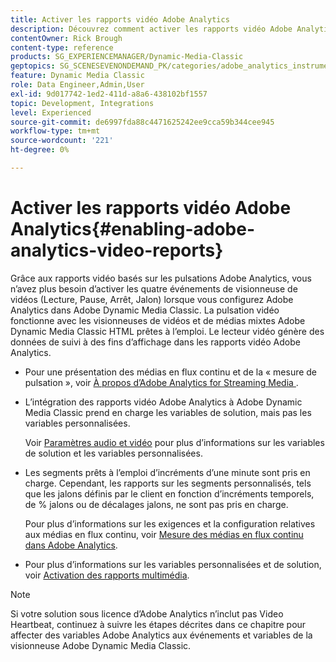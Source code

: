 ```yaml
---
title: Activer les rapports vidéo Adobe Analytics
description: Découvrez comment activer les rapports vidéo Adobe Analytics dans Adobe Dynamic Media Classic.
contentOwner: Rick Brough
content-type: reference
products: SG_EXPERIENCEMANAGER/Dynamic-Media-Classic
geptopics: SG_SCENESEVENONDEMAND_PK/categories/adobe_analytics_instrumentation_kit
feature: Dynamic Media Classic
role: Data Engineer,Admin,User
exl-id: 9d017742-1ed2-411d-a8a6-438102bf1557
topic: Development, Integrations
level: Experienced
source-git-commit: de6997fda88c4471625242ee9cca59b344cee945
workflow-type: tm+mt
source-wordcount: '221'
ht-degree: 0%

---
```


# Activer les rapports vidéo Adobe Analytics{#enabling-adobe-analytics-video-reports}

Grâce aux rapports vidéo basés sur les pulsations Adobe Analytics, vous n’avez plus besoin d’activer les quatre événements de visionneuse de vidéos (Lecture, Pause, Arrêt, Jalon) lorsque vous configurez Adobe Analytics dans Adobe Dynamic Media Classic. La pulsation vidéo fonctionne avec les visionneuses de vidéos et de médias mixtes Adobe Dynamic Media Classic HTML prêtes à l’emploi. Le lecteur vidéo génère des données de suivi à des fins d’affichage dans les rapports vidéo Adobe Analytics.

* Pour une présentation des médias en flux continu et de la « mesure de pulsation », voir [ À propos d’Adobe Analytics for Streaming Media ](https://experienceleague.adobe.com/fr/docs/media-analytics/using/media-overview).

* L’intégration des rapports vidéo Adobe Analytics à Adobe Dynamic Media Classic prend en charge les variables de solution, mais pas les variables personnalisées.

  Voir [Paramètres audio et vidéo](https://experienceleague.adobe.com/fr/docs/media-analytics/using/implementation/variables/audio-video-parameters) pour plus d’informations sur les variables de solution et les variables personnalisées.

* Les segments prêts à l’emploi d’incréments d’une minute sont pris en charge. Cependant, les rapports sur les segments personnalisés, tels que les jalons définis par le client en fonction d’incréments temporels, de % jalons ou de décalages jalons, ne sont pas pris en charge.

  Pour plus d’informations sur les exigences et la configuration relatives aux médias en flux continu, voir [Mesure des médias en flux continu dans Adobe Analytics](https://experienceleague.adobe.com/fr/docs/media-analytics/using/media-overview).

* Pour plus d’informations sur les variables personnalisées et de solution, voir [Activation des rapports multimédia](https://experienceleague.adobe.com/fr/docs/media-analytics/using/media-reports/media-reports-enable#media-reports).

>[!NOTE]
>
>Si votre solution sous licence d’Adobe Analytics n’inclut pas Video Heartbeat, continuez à suivre les étapes décrites dans ce chapitre pour affecter des variables Adobe Analytics aux événements et variables de la visionneuse Adobe Dynamic Media Classic.
